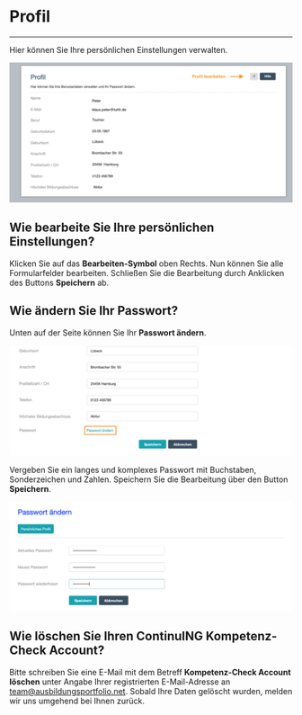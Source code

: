 # Profil

- - -

Hier können Sie Ihre persönlichen Einstellungen verwalten.

![Funktionsübersicht der Profilseite](media/profil.jpg)

## Wie bearbeite Sie Ihre persönlichen Einstellungen?
Klicken Sie auf das **Bearbeiten-Symbol** oben Rechts. Nun können Sie alle Formularfelder bearbeiten. Schließen Sie die Bearbeitung durch Anklicken des Buttons **Speichern** ab.

## Wie ändern Sie Ihr Passwort?
Unten auf der Seite können Sie Ihr **Passwort ändern**. 

![Eingabebeispiele und Button zum ändern des Passworts](media/profil_aendern.png)

Vergeben Sie ein langes und komplexes Passwort mit Buchstaben, Sonderzeichen und Zahlen. Speichern Sie die Bearbeitung über den Button **Speichern**.

![Übersicht zum Passwort ändern](media/passwort_aendern.png)

## Wie löschen Sie Ihren ContinuING Kompetenz-Check Account?
Bitte schreiben Sie eine E-Mail mit dem Betreff **Kompetenz-Check Account löschen** unter Angabe Ihrer registrierten E-Mail-Adresse an team@ausbildungsportfolio.net. Sobald Ihre Daten gelöscht wurden, melden wir uns umgehend bei Ihnen zurück.